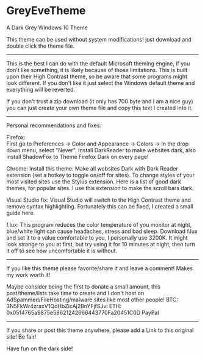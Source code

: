 # GreyEveTheme
A Dark Grey Windows 10 Theme


This theme can be used without system modifications! just download and double click the theme file.
_______________

This is the best I can do with the default Microsoft theming engine, if you don't like something, it is likely because of those limitations.
This is built upon their High Contrast theme, so be aware that some programs might look different. If you don't like it just select the Windows default theme and everything will be reverted.

If you don't trust a zip download (it only has 700 byte and I am a nice guy) you can just create your own theme file and copy this text I created into it.
_______________

Personal recommendations and fixes:

   Firefox:   
        First go to Preferences -> Color and Appearance -> Colors -> In the drop down menu, select "Never".
        Install DarkReader to make websites dark, also install ShadowFox to Theme Firefox Dark on every page!

   Chrome:
        Install this theme.
        Make all websites Dark with Dark Reader extension (set a hotkey to toggle on/off for sites).
        To change styles of your most visited sites use the Stylus extension. Here is a list of good dark themes, for popular sites.
        I use this extension to make the scroll bars dark.

   Visual Studio fix:
        Visual Studio will switch to the High Contrast theme and remove syntax highlighting. Fortunately this can be fixed, I created a small guide here.

   f.lux:
        This program reduces the color temperature of you monitor at night, blue/white light can cause headaches, stress and bad sleep.
        Download f.lux and set it to a value comfortable to you, I personally use 3200K.
        It might look strange to you at first, but try using it for 10 minutes at night, then turn it off to see how uncomfortable it is without.

_______________

If you like this theme please favorite/share it and leave a comment! Makes my work worth it!

Maybe consider being the first to donate a small amount, this post/theme/lists take time to create and I don't host on AdSpammed/FileHosting/malware sites like most other people!
BTC: 3N5FkWr4zraxV1QdHbZicAj2BnYFjfSJvi
ETH: 0x0514765a9875e58621242666443770Fa20451C0D
PayPal
_______________

If you share or post this theme anywhere, please add a Link to this original site! Be fair!


Have fun on the dark side!
